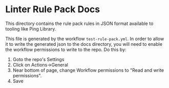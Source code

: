 Linter Rule Pack Docs
===============

This directory contains the rule pack rules in JSON format available to tooling like Ping Library.

This file is generated by the workflow `test-rule-pack.yml`.  In order to allow it to write the generated
json to the docs directory, you will need to enable the workflow permissions to write to the repo.
Do this by:

 1. Goto the repo's Settings
 2. Click on Actions->General
 3. Near bottom of page, change Workflow permissions to "Read and write permissions".
 4. Save